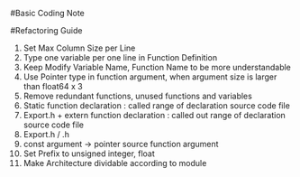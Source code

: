 #Basic Coding Note


#Refactoring Guide
1. Set Max Column Size per Line
2. Type one variable per one line in Function Definition
3. Keep Modify Variable Name, Function Name to be more understandable
4. Use Pointer type in function argument, when argument size is larger than float64 x 3
5. Remove redundant functions, unused functions and variables
6. Static function declaration : called range of declaration source code file
7. Export.h + extern function declaration : called out range of declaration source code file
8. Export.h / .h
9. const argument -> pointer source function argument
10. Set Prefix to unsigned integer, float
11. Make Architecture dividable according to module